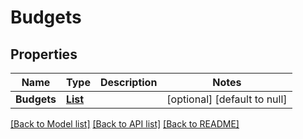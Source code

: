 # Budgets
## Properties

| Name | Type | Description | Notes |
|------------ | ------------- | ------------- | -------------|
| **Budgets** | [**List**](Budget.md) |  | [optional] [default to null] |

[[Back to Model list]](../README.md#documentation-for-models) [[Back to API list]](../README.md#documentation-for-api-endpoints) [[Back to README]](../README.md)

